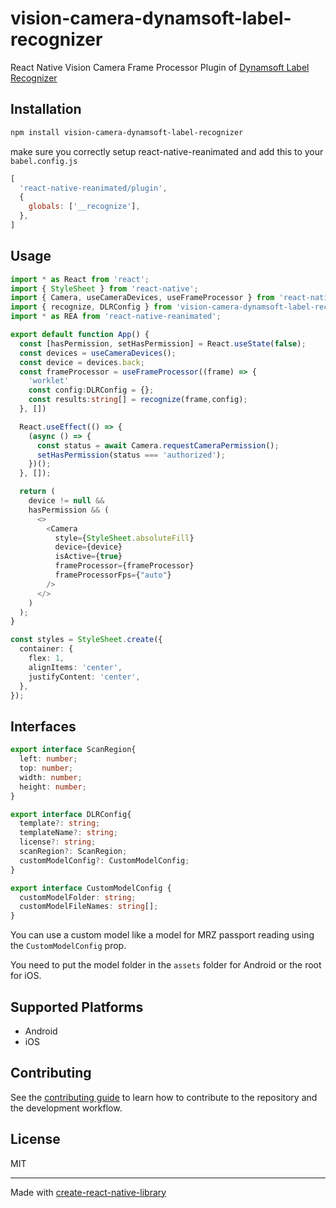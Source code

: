 # vision-camera-dynamsoft-label-recognizer


React Native Vision Camera Frame Processor Plugin of [Dynamsoft Label Recognizer](https://www.dynamsoft.com/label-recognition/overview/)


## Installation

```sh
npm install vision-camera-dynamsoft-label-recognizer
```

make sure you correctly setup react-native-reanimated and add this to your `babel.config.js`

```js
[
  'react-native-reanimated/plugin',
  {
    globals: ['__recognize'],
  },
]
```

## Usage

```ts
import * as React from 'react';
import { StyleSheet } from 'react-native';
import { Camera, useCameraDevices, useFrameProcessor } from 'react-native-vision-camera';
import { recognize, DLRConfig } from 'vision-camera-dynamsoft-label-recognizer';
import * as REA from 'react-native-reanimated';

export default function App() {
  const [hasPermission, setHasPermission] = React.useState(false);
  const devices = useCameraDevices();
  const device = devices.back;
  const frameProcessor = useFrameProcessor((frame) => {
    'worklet'
    const config:DLRConfig = {};
    const results:string[] = recognize(frame,config);
  }, [])

  React.useEffect(() => {
    (async () => {
      const status = await Camera.requestCameraPermission();
      setHasPermission(status === 'authorized');
    })();
  }, []);

  return (
    device != null &&
    hasPermission && (
      <>
        <Camera
          style={StyleSheet.absoluteFill}
          device={device}
          isActive={true}
          frameProcessor={frameProcessor}
          frameProcessorFps={"auto"}
        />
      </>
    )
  );
}

const styles = StyleSheet.create({
  container: {
    flex: 1,
    alignItems: 'center',
    justifyContent: 'center',
  },
});
```

## Interfaces

```ts
export interface ScanRegion{
  left: number;
  top: number;
  width: number;
  height: number;
}

export interface DLRConfig{
  template?: string;
  templateName?: string;
  license?: string;
  scanRegion?: ScanRegion;
  customModelConfig?: CustomModelConfig;
}

export interface CustomModelConfig {
  customModelFolder: string;
  customModelFileNames: string[];
}
```

You can use a custom model like a model for MRZ passport reading using the `CustomModelConfig` prop.

You need to put the model folder in the `assets` folder for Android or the root for iOS.

## Supported Platforms

* Android
* iOS

## Contributing

See the [contributing guide](CONTRIBUTING.md) to learn how to contribute to the repository and the development workflow.

## License

MIT

---

Made with [create-react-native-library](https://github.com/callstack/react-native-builder-bob)
